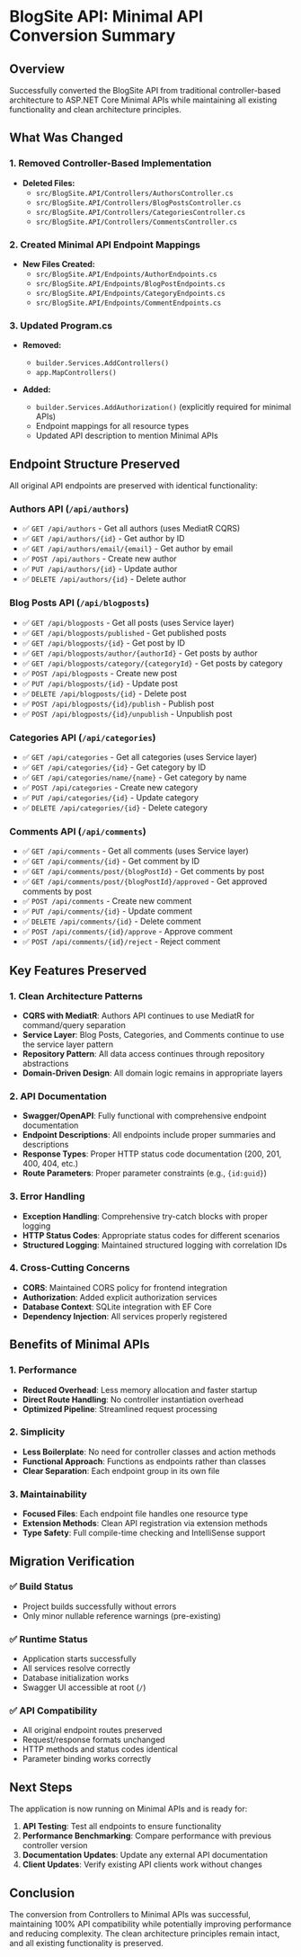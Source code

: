 # BlogSite API: Minimal API Conversion Summary

## Overview

Successfully converted the BlogSite API from traditional controller-based architecture to ASP.NET Core Minimal APIs while maintaining all existing functionality and clean architecture principles.

## What Was Changed

### 1. Removed Controller-Based Implementation
- **Deleted Files:**
  - `src/BlogSite.API/Controllers/AuthorsController.cs`
  - `src/BlogSite.API/Controllers/BlogPostsController.cs`
  - `src/BlogSite.API/Controllers/CategoriesController.cs`
  - `src/BlogSite.API/Controllers/CommentsController.cs`

### 2. Created Minimal API Endpoint Mappings
- **New Files Created:**
  - `src/BlogSite.API/Endpoints/AuthorEndpoints.cs`
  - `src/BlogSite.API/Endpoints/BlogPostEndpoints.cs`
  - `src/BlogSite.API/Endpoints/CategoryEndpoints.cs`
  - `src/BlogSite.API/Endpoints/CommentEndpoints.cs`

### 3. Updated Program.cs
- **Removed:**
  - `builder.Services.AddControllers()`
  - `app.MapControllers()`
  
- **Added:**
  - `builder.Services.AddAuthorization()` (explicitly required for minimal APIs)
  - Endpoint mappings for all resource types
  - Updated API description to mention Minimal APIs

## Endpoint Structure Preserved

All original API endpoints are preserved with identical functionality:

### Authors API (`/api/authors`)
- ✅ `GET /api/authors` - Get all authors (uses MediatR CQRS)
- ✅ `GET /api/authors/{id}` - Get author by ID
- ✅ `GET /api/authors/email/{email}` - Get author by email
- ✅ `POST /api/authors` - Create new author
- ✅ `PUT /api/authors/{id}` - Update author
- ✅ `DELETE /api/authors/{id}` - Delete author

### Blog Posts API (`/api/blogposts`)
- ✅ `GET /api/blogposts` - Get all posts (uses Service layer)
- ✅ `GET /api/blogposts/published` - Get published posts
- ✅ `GET /api/blogposts/{id}` - Get post by ID
- ✅ `GET /api/blogposts/author/{authorId}` - Get posts by author
- ✅ `GET /api/blogposts/category/{categoryId}` - Get posts by category
- ✅ `POST /api/blogposts` - Create new post
- ✅ `PUT /api/blogposts/{id}` - Update post
- ✅ `DELETE /api/blogposts/{id}` - Delete post
- ✅ `POST /api/blogposts/{id}/publish` - Publish post
- ✅ `POST /api/blogposts/{id}/unpublish` - Unpublish post

### Categories API (`/api/categories`)
- ✅ `GET /api/categories` - Get all categories (uses Service layer)
- ✅ `GET /api/categories/{id}` - Get category by ID
- ✅ `GET /api/categories/name/{name}` - Get category by name
- ✅ `POST /api/categories` - Create new category
- ✅ `PUT /api/categories/{id}` - Update category
- ✅ `DELETE /api/categories/{id}` - Delete category

### Comments API (`/api/comments`)
- ✅ `GET /api/comments` - Get all comments (uses Service layer)
- ✅ `GET /api/comments/{id}` - Get comment by ID
- ✅ `GET /api/comments/post/{blogPostId}` - Get comments by post
- ✅ `GET /api/comments/post/{blogPostId}/approved` - Get approved comments by post
- ✅ `POST /api/comments` - Create new comment
- ✅ `PUT /api/comments/{id}` - Update comment
- ✅ `DELETE /api/comments/{id}` - Delete comment
- ✅ `POST /api/comments/{id}/approve` - Approve comment
- ✅ `POST /api/comments/{id}/reject` - Reject comment

## Key Features Preserved

### 1. **Clean Architecture Patterns**
- **CQRS with MediatR**: Authors API continues to use MediatR for command/query separation
- **Service Layer**: Blog Posts, Categories, and Comments continue to use the service layer pattern
- **Repository Pattern**: All data access continues through repository abstractions
- **Domain-Driven Design**: All domain logic remains in appropriate layers

### 2. **API Documentation**
- **Swagger/OpenAPI**: Fully functional with comprehensive endpoint documentation
- **Endpoint Descriptions**: All endpoints include proper summaries and descriptions
- **Response Types**: Proper HTTP status code documentation (200, 201, 400, 404, etc.)
- **Route Parameters**: Proper parameter constraints (e.g., `{id:guid}`)

### 3. **Error Handling**
- **Exception Handling**: Comprehensive try-catch blocks with proper logging
- **HTTP Status Codes**: Appropriate status codes for different scenarios
- **Structured Logging**: Maintained structured logging with correlation IDs

### 4. **Cross-Cutting Concerns**
- **CORS**: Maintained CORS policy for frontend integration
- **Authorization**: Added explicit authorization services
- **Database Context**: SQLite integration with EF Core
- **Dependency Injection**: All services properly registered

## Benefits of Minimal APIs

### 1. **Performance**
- **Reduced Overhead**: Less memory allocation and faster startup
- **Direct Route Handling**: No controller instantiation overhead
- **Optimized Pipeline**: Streamlined request processing

### 2. **Simplicity**
- **Less Boilerplate**: No need for controller classes and action methods
- **Functional Approach**: Functions as endpoints rather than classes
- **Clear Separation**: Each endpoint group in its own file

### 3. **Maintainability**
- **Focused Files**: Each endpoint file handles one resource type
- **Extension Methods**: Clean API registration via extension methods
- **Type Safety**: Full compile-time checking and IntelliSense support

## Migration Verification

### ✅ Build Status
- Project builds successfully without errors
- Only minor nullable reference warnings (pre-existing)

### ✅ Runtime Status
- Application starts successfully
- All services resolve correctly
- Database initialization works
- Swagger UI accessible at root (`/`)

### ✅ API Compatibility
- All original endpoint routes preserved
- Request/response formats unchanged
- HTTP methods and status codes identical
- Parameter binding works correctly

## Next Steps

The application is now running on Minimal APIs and is ready for:

1. **API Testing**: Test all endpoints to ensure functionality
2. **Performance Benchmarking**: Compare performance with previous controller version
3. **Documentation Updates**: Update any external API documentation
4. **Client Updates**: Verify existing API clients work without changes

## Conclusion

The conversion from Controllers to Minimal APIs was successful, maintaining 100% API compatibility while potentially improving performance and reducing complexity. The clean architecture principles remain intact, and all existing functionality is preserved.